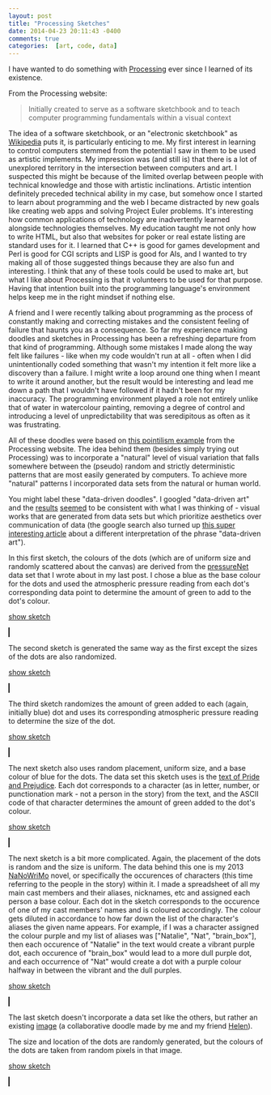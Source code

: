 ```yaml
---
layout: post
title: "Processing Sketches"
date: 2014-04-23 20:11:43 -0400
comments: true
categories:  [art, code, data]
---
```

<script type="text/javascript" src="{{ root_url }}/javascripts/processing.min.js"></script>
<script type="text/javascript" src="{{ root_url }}/javascripts/util.js"></script>
<script type="text/javascript" src="{{ root_url }}/javascripts/libs/jquery.min.js"></script>
<script>
$(document).ready(function() {
    function start_or_stop(i){
      st = $("#" + i).attr("status");
      sketch = Processing.getInstanceById(i);
      c = $("#" + i)
      if(st == "on"){
          c.attr("status", "off");
          sketch.noLoop();
          $("#" + i + "_link").text("show sketch");
      } else {
          c.attr("status", "on");
          sketch.loop();
          $("#" + i + "_link").text("hide sketch");
      }
    }

    function toggle_start_stop(i) {
        $("#" + i).toggle();
        start_or_stop(i);
    }

    function setup(tag){
      $("#" + tag).hide();
      $("#" + tag + "_link").click(function() {
        toggle_start_stop(tag);
      });
    }

    setup("alpha");
    setup("pressure");
    setup("pressure2");
    setup("pressure3");
    setup("cast");
    setup("scramble");

});
</script>

I have wanted to do something with [Processing](http://www.processing.org/) ever since I learned of its existence.

<!--more-->

From the Processing website:

> Initially created to serve as a software sketchbook and to teach computer programming fundamentals within a visual context

The idea of a software sketchbook, or an "electronic sketchbook" as [Wikipedia](http://en.wikipedia.org/wiki/Processing_%28programming_language%29) puts it, is particularly enticing to me.  My first interest in learning to control computers stemmed from the potential I saw in them to be used as artistic implements.  My impression was (and still is) that there is a lot of unexplored territory in the intersection between computers and art.  I suspected this might be because of the limited overlap between people with technical knowledge and those with artistic inclinations.  Artistic intention definitely preceded technical ability in my case, but somehow once I started to learn about programming and the web I became distracted by new goals like creating web apps and solving Project Euler problems.  It's interesting how common applications of technology are inadvertently learned alongside technologies themselves.  My education taught me not only how to write HTML, but also that websites for poker or real estate listing are standard uses for it.  I learned that C++ is good for games development and Perl is good for CGI scripts and LISP is good for AIs, and I wanted to try making all of those suggested things because they are also fun and interesting.  I think that any of these tools could be used to make art, but what I like about Processing is that it volunteers to be used for that purpose.  Having that intention built into the programming language's environment helps keep me in the right mindset if nothing else.

A friend and I were recently talking about programming as the process of constantly making and correcting mistakes and the consistent feeling of failure that haunts you as a consequence.  So far my experience making doodles and sketches in Processing has been a refreshing departure from that kind of programming.  Although some mistakes I made along the way felt like failures - like when my code wouldn't run at all - often when I did unintentionally coded something that wasn't my intention it felt more like a discovery than a failure.  I might write a loop around one thing when I meant to write it around another, but the result would be interesting and lead me down a path that I wouldn't have followed if it hadn't been for my inaccuracy.  The programming environment played a role not entirely unlike that of water in watercolour painting, removing a degree of control and introducing a level of unpredictability that was seredipitous as often as it was frustrating.


All of these doodles were based on [this pointilism example](https://www.processing.org/examples/pointillism.html) from the Processing website.  The idea behind them (besides simply trying out Processing) was to incorporate a "natural" level of visual variation that falls somewhere between the (pseudo) random and strictly deterministic patterns that are most easily generated by computers.  To achieve more "natural" patterns I incorporated data sets from the natural or human world.  

You might label these "data-driven doodles".  I googled "data-driven art" and the [results](http://variable.io/) [seemed](http://www.fastcodesign.com/1662578/16-astounding-experiments-in-data-driven-art-slideshow) to be consistent with what I was thinking of - visual works that are generated from data sets but which prioritize aesthetics over communication of data (the google search also turned up [this super interesting article](http://www.furtherfield.org/features/reviews/data-driven-artists-and-their-critics) about a different interpretation of the phrase "data-driven art").

In this first sketch, the colours of the dots (which are of uniform size and randomly scattered about the canvas) are derived from the [pressureNet](http://pressurenet.io) data set that I wrote about in my last post.  I chose a blue as the base colour for the dots and used the atmospheric pressure reading from each dot's corresponding data point to determine the amount of green to add to the dot's colour.

<a href="#" id="pressure_link">show sketch</a>


<canvas id="pressure" status="off" width="640" height="100" style="border:1px solid #000000;" data-processing-sources="/sketches/purplepressure.pde"> </canvas> 

The second sketch is generated the same way as the first except the sizes of the dots are also randomized.

<a href="#" id="pressure2_link">show sketch</a>


<canvas id="pressure2" status="off" width="640" height="100" style="border:1px solid #000000;" data-processing-sources="/sketches/randomsizepressurecolour.pde"> </canvas> 

The third sketch randomizes the amount of green added to each (again, initially blue) dot and uses its corresponding atmospheric pressure reading to determine the size of the dot.

<a href="#" id="pressure3_link">show sketch</a>


<canvas id="pressure3" status="off" width="640" height="100" style="border:1px solid #000000;" data-processing-sources="/sketches/pressuresize.pde"> </canvas> 

The next sketch also uses random placement, uniform size, and a base colour of blue for the dots.  The data set this sketch uses is the [text of Pride and Prejudice](http://www.gutenberg.org/files/1342/1342-h/1342-h.htm).  Each dot corresponds to a character (as in letter, number, or punctionation mark - not a person in the story) from the text, and the ASCII code of that character determines the amount of green added to the dot's colour.

<a href="#" id="alpha_link">show sketch</a>


<canvas id="alpha" status="off" width="640" height="100" style="border:1px solid #000000;" data-processing-sources="/sketches/alphabetcolours.pde"> </canvas> 

The next sketch is a bit more complicated.  Again, the placement of the dots is random and the size is uniform.  The data behind this one is my 2013 [NaNoWriMo](http://nanowrimo.org/) novel, or specifically the occurences of characters (this time referring to the people in the story) within it.  I made a spreadsheet of all my main cast members and their aliases, nicknames, etc and assigned each person a base colour.  Each dot in the sketch corresponds to the occurence of one of my cast members' names and is coloured accordingly.  The colour gets diluted in accordance to how far down the list of the character's aliases the given name appears.  For example, if I was a character assigned the colour purple and my list of aliases was ["Natalie", "Nat", "brain\_box"], then each occurence of "Natalie" in the text would create a vibrant purple dot, each occurence of "brain\_box" would lead to a more dull purple dot, and each occurrence of "Nat" would create a dot with a purple colour halfway in between the vibrant and the dull purples.

<a href="#" id="cast_link">show sketch</a>


<canvas id="cast" status="off" width="640" height="100" style="border:1px solid #000000;" data-processing-sources="/sketches/characters.pde"> </canvas> 

The last sketch doesn't incorporate a data set like the others, but rather an existing <a href="/images/helaliedoodleII.png" target="blank" id="imglink">image</a> (a collaborative doodle made by me and my friend [Helen](https://twitter.com/thatsillyhelen)).

The size and location of the dots are randomly generated, but the colours of the dots are taken from random pixels in that image.

<a href="#" id="scramble_link">show sketch</a>


<canvas id="scramble" status="off" width="640" height="100" style="border:1px solid #000000;" data-processing-sources="/sketches/scramblenomouse.pde"> </canvas> 
